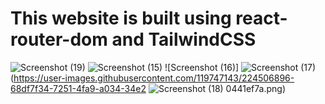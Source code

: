 # This website is built using react-router-dom and TailwindCSS
![Screenshot (19)](https://user-images.githubusercontent.com/119747143/224506688-db4d2743-bdfb-4bf9-b157-038072c00df2.png)
![Screenshot (15)](https://user-images.githubusercontent.com/119747143/224506890-6b53b101-b6e9-4436-9514-0c87368ef7a7.png)
![Screenshot (16)]
![Screenshot (17)](https://user-images.githubusercontent.com/119747143/224506899-3aeb97ba-79fd-4e31-af2d-2e30ed95af76.png)
(https://user-images.githubusercontent.com/119747143/224506896-68df7f34-7251-4fa9-a034-34e2
![Screenshot (18)](https://user-images.githubusercontent.com/119747143/224506906-2ea9bdd4-94d7-4284-b94e-e03f0e7083c4.png)
0441ef7a.png)




